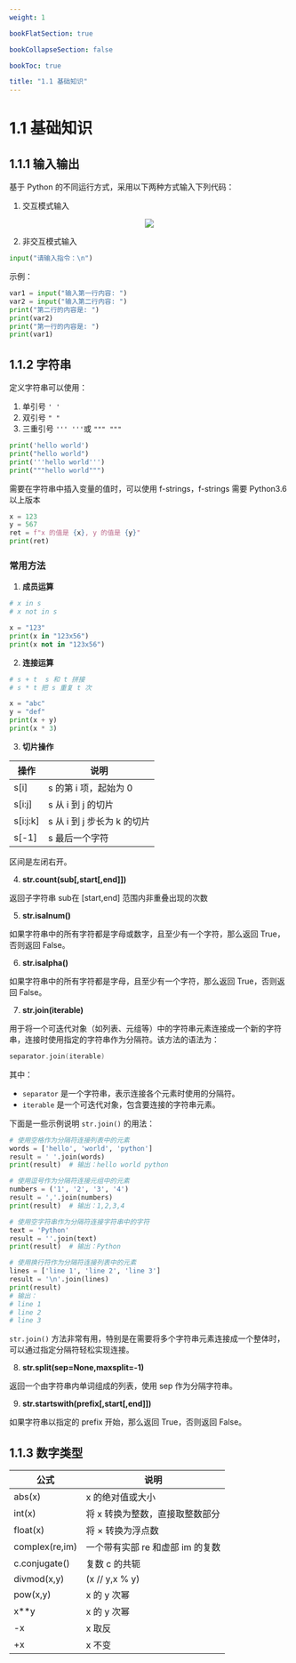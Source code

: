 ```yaml
---
weight: 1

bookFlatSection: true

bookCollapseSection: false

bookToc: true

title: "1.1 基础知识"
---
```


# 1.1 基础知识

## 1.1.1 输入输出

基于 Python 的不同运行方式，采用以下两种方式输入下列代码：

1. 交互模式输入

<div align="center"><img src="https://cdn.xiaobinqt.cn/xiaobinqt.io/20230729/224392eaa7024dc2909aed57b2cc1fca.png" width=  /></div>

2. 非交互模式输入

```python
input("请输入指令：\n")
```

示例：

```python
var1 = input("输入第一行内容: ")
var2 = input("输入第二行内容: ")
print("第二行的内容是: ")
print(var2)
print("第一行的内容是: ")
print(var1)
```

## 1.1.2 字符串

定义字符串可以使用：

1. 单引号 `' '`
2. 双引号 `" "`
3. 三重引号 `''' '''`或 `""" """`

```python
print('hello world')
print("hello world")
print('''hello world''')
print("""hello world""")

```

需要在字符串中插入变量的值时，可以使用 f-strings，f-strings 需要 Python3.6 以上版本

```python
x = 123
y = 567
ret = f"x 的值是 {x}, y 的值是 {y}"
print(ret)
```

### 常用方法

1. **成员运算**

```python
# x in s
# x not in s

x = "123"
print(x in "123x56")
print(x not in "123x56")
```

2. **连接运算**

```python
# s + t  s 和 t 拼接
# s * t 把 s 重复 t 次

x = "abc"
y = "def"
print(x + y)
print(x * 3)
```

3. **切片操作**

| 操作       | 说明                  |
|----------|---------------------|
| s[i]     | s 的第 i 项，起始为 0      |
| s[i:j]   | s 从 i 到 j 的切片       |
| s[i:j:k] | s 从 i 到 j 步长为 k 的切片 |
| s[-1]    | s 最后一个字符            |

区间是左闭右开。

4. **str.count(sub[,start[,end]])**

返回子字符串 sub在 [start,end] 范围内非重叠出现的次数

5. **str.isalnum()**

如果字符串中的所有字符都是字母或数字，且至少有一个字符，那么返回 True，否则返回 False。

6. **str.isalpha()**

如果字符串中的所有字符都是字母，且至少有一个字符，那么返回 True，否则返回 False。

7. **str.join(iterable)**

用于将一个可迭代对象（如列表、元组等）中的字符串元素连接成一个新的字符串，连接时使用指定的字符串作为分隔符。该方法的语法为：

```C
separator.join(iterable)
```

其中：

- `separator` 是一个字符串，表示连接各个元素时使用的分隔符。
- `iterable` 是一个可迭代对象，包含要连接的字符串元素。

下面是一些示例说明 `str.join()` 的用法：

```python
# 使用空格作为分隔符连接列表中的元素
words = ['hello', 'world', 'python']
result = ' '.join(words)
print(result)  # 输出：hello world python

# 使用逗号作为分隔符连接元组中的元素
numbers = ('1', '2', '3', '4')
result = ','.join(numbers)
print(result)  # 输出：1,2,3,4

# 使用空字符串作为分隔符连接字符串中的字符
text = 'Python'
result = ''.join(text)
print(result)  # 输出：Python

# 使用换行符作为分隔符连接列表中的元素
lines = ['line 1', 'line 2', 'line 3']
result = '\n'.join(lines)
print(result)
# 输出：
# line 1
# line 2
# line 3
```

`str.join()` 方法非常有用，特别是在需要将多个字符串元素连接成一个整体时，可以通过指定分隔符轻松实现连接。

8. **str.split(sep=None,maxsplit=-1)**

返回一个由字符串内单词组成的列表，使用 sep 作为分隔字符串。

9. **str.startswith(prefix[,start[,end]])**

如果字符串以指定的 prefix 开始，那么返回 True，否则返回 False。

## 1.1.3 数字类型

| 公式             | 说明                   |
|----------------|----------------------|
| abs(x)         | x 的绝对值或大小            |
| int(x)         | 将 x 转换为整数，直接取整数部分    |
| float(x)       | 将 × 转换为浮点数           |
| complex(re,im) | 一个带有实部 re 和虚部 im 的复数 |
| c.conjugate()  | 复数 c 的共轭             |
| divmod(x,y)    | (x // y,x % y)       |
| pow(x,y)       | x 的 y 次幂             |
| x**y           | x 的 y 次幂             |
| -x             | x 取反                 |
| +x             | x 不变                 |


